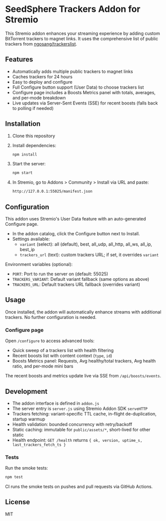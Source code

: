# SeedSphere Trackers Addon for Stremio

This Stremio addon enhances your streaming experience by adding custom BitTorrent trackers to magnet links. It uses the comprehensive list of public trackers from [ngosang/trackerslist](https://github.com/ngosang/trackerslist).

## Features

- Automatically adds multiple public trackers to magnet links
- Caches trackers for 24 hours
- Easy to deploy and configure
- Full Configure button support (User Data) to choose trackers list
- Configure page includes a Boosts Metrics panel with totals, averages, and per-mode breakdown
- Live updates via Server-Sent Events (SSE) for recent boosts (falls back to polling if needed)

## Installation

1. Clone this repository
2. Install dependencies:

   ```bash
   npm install
   ```

3. Start the server:

   ```bash
   npm start
   ```

4. In Stremio, go to Addons > Community > Install via URL and paste:

   ```bash
   http://127.0.0.1:55025/manifest.json
   ```

## Configuration

This addon uses Stremio's User Data feature with an auto-generated Configure page.

- In the addon catalog, click the Configure button next to Install.
- Settings available:
  - `variant` (select): all (default), best, all_udp, all_http, all_ws, all_ip, best_ip
  - `trackers_url` (text): custom trackers URL; if set, it overrides `variant`

Environment variables (optional):

- `PORT`: Port to run the server on (default: 55025)
- `TRACKERS_VARIANT`: Default variant fallback (same options as above)
- `TRACKERS_URL`: Default trackers URL fallback (overrides variant)

## Usage

Once installed, the addon will automatically enhance streams with additional trackers. No further configuration is needed.

### Configure page

Open `/configure` to access advanced tools:

- Quick sweep of a trackers list with health filtering
- Recent boosts list with content context (`type`, `id`)
- Boosts Metrics panel: Requests, Avg healthy/total trackers, Avg health ratio, and per-mode mini bars

The recent boosts and metrics update live via SSE from `/api/boosts/events`.

## Development

- The addon interface is defined in `addon.js`
- The server entry is `server.js` using Stremio Addon SDK `serveHTTP`
- Trackers fetching: variant-specific TTL cache, in-flight de-duplication, startup warmup
- Health validation: bounded concurrency with retry/backoff
- Static caching: immutable for `public/assets/*`, short-lived for other static
- Health endpoint: `GET /health` returns `{ ok, version, uptime_s, last_trackers_fetch_ts }`

### Tests

Run the smoke tests:

```bash
npm test
```

CI runs the smoke tests on pushes and pull requests via GitHub Actions.

## License

MIT
